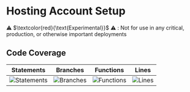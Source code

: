 
# Hosting Account Setup

⚠️ $\textcolor{red}{\text{Experimental}}$ ⚠️ : Not for use in any critical, production, or otherwise important deployments

## Code Coverage

| Statements                  | Branches                | Functions                 | Lines             |
| --------------------------- | ----------------------- | ------------------------- | ----------------- |
| ![Statements](https://img.shields.io/badge/statements-94.48%25-brightgreen.svg?style=flat) | ![Branches](https://img.shields.io/badge/branches-90.83%25-brightgreen.svg?style=flat) | ![Functions](https://img.shields.io/badge/functions-94.62%25-brightgreen.svg?style=flat) | ![Lines](https://img.shields.io/badge/lines-94.4%25-brightgreen.svg?style=flat) |


